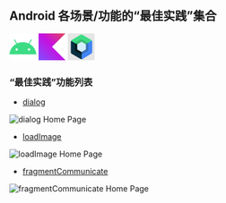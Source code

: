 ## Android 各场景/功能的“最佳实践”集合

<p float="left">
  <img src="https://raw.githubusercontent.com/github/explore/8baf984947f4d9c32006bd03fa4c51ff91aadf8d/topics/android/android.png" width="48" />
  <img src="https://raw.githubusercontent.com/github/explore/4479d2a2c854198cb00160f8593519c14dc3b905/topics/kotlin/kotlin.png" width="48" /> 
  <img src="https://raw.githubusercontent.com/github/explore/ae48d1ca3274c0c3a90f872e605eaef069a16771/topics/jetpack-compose/jetpack-compose.png" width="48" />
</p>

### “最佳实践”功能列表

* [dialog] 

![dialog Home Page]

* [loadImage]

![loadImage Home Page]

* [fragmentCommunicate]

![fragmentCommunicate Home Page]


[Android]: https://raw.githubusercontent.com/github/explore/8baf984947f4d9c32006bd03fa4c51ff91aadf8d/topics/android/android.png
[Kotlin]: https://raw.githubusercontent.com/github/explore/4479d2a2c854198cb00160f8593519c14dc3b905/topics/kotlin/kotlin.png
[Compose]: https://raw.githubusercontent.com/github/explore/ae48d1ca3274c0c3a90f872e605eaef069a16771/topics/jetpack-compose/jetpack-compose.png

[dialog]: ./feat/dialog/README.md
[loadImage]: ./feat/loadImage/README.md
[fragmentCommunicate]: ./feat/fragmentCommunicate/README.md
[Home Page]: ./feat/HomePage/img.webp
[dialog Home Page]: ./feat/dialog/img.webp
[loadImage Home Page]: ./feat/loadImage/img.webp
[fragmentCommunicate Home Page]: ./feat/fragmentCommunicate/img.webp